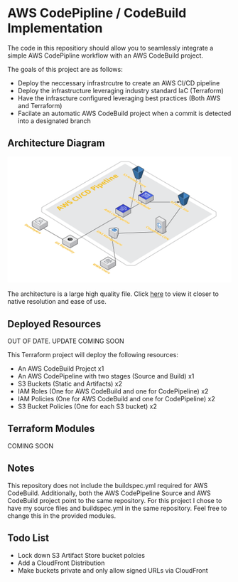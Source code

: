 # AWS CodePipline / CodeBuild Implementation
The code in this repositiory should allow you to seamlessly integrate a simple AWS CodePipline workflow with an AWS CodeBuild project. 

The goals of this project are as follows:
- Deploy the neccessary infrastrcutre to create an AWS CI/CD pipeline
- Deploy the infrastructure leveraging industry standard IaC (Terraform)
- Have the infrascture configured leveraging best practices (Both AWS and Terraform)
- Facilate an automatic AWS CodeBuild project when a commit is detected into a designated branch

## Architecture Diagram
![AWS Pipeline](pipeline.png)

The architecture is a large high quality file. Click <a href = "https://raw.githubusercontent.com/TheMedina/blog.masterthe.cloud-terraform/main/pipeline.png" target = "_blank">here</a> to view it closer to native resolution and ease of use.

## Deployed Resources

OUT OF DATE. UPDATE COMING SOON

This Terraform project will deploy the following resources:
- An AWS CodeBuild Project x1
- An AWS CodePipeline with two stages (Source and Build) x1
- S3 Buckets (Static and Artifacts) x2
- IAM Roles (One for AWS CodeBuild and one for CodePipeline) x2
- IAM Policies (One for AWS CodeBuild and one for CodePipeline) x2
- S3 Bucket Policies (One for each S3 bucket) x2

## Terraform Modules

COMING SOON

## Notes
This repository does not include the buildspec.yml required for AWS CodeBuild. Additionally, both the AWS CodePipeline Source and AWS CodeBuild project point to the same repository. For this project I chose to have my source files and buildspec.yml in the same repository. Feel free to change this in the provided modules. 

## Todo List
- Lock down S3 Artifact Store bucket polcies
- Add a CloudFront Distribution
- Make buckets private and only allow signed URLs via CloudFront